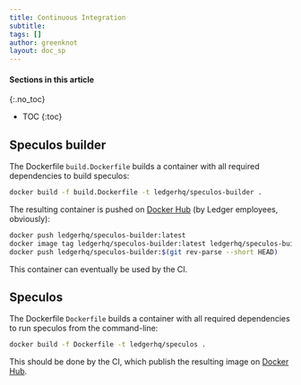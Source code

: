 ```yaml
---
title: Continuous Integration
subtitle:
tags: []
author: greenknot
layout: doc_sp
---
```


#### Sections in this article
{:.no_toc}
* TOC
{:toc}

## Speculos builder

The Dockerfile `build.Dockerfile` builds a container with all required dependencies to build speculos:

```sh
docker build -f build.Dockerfile -t ledgerhq/speculos-builder .
```

The resulting container is pushed on [Docker Hub](https://hub.docker.com/r/ledgerhq/speculos-builder) (by Ledger employees, obviously):

```sh
docker push ledgerhq/speculos-builder:latest
docker image tag ledgerhq/speculos-builder:latest ledgerhq/speculos-builder:$(git rev-parse --short HEAD)
docker push ledgerhq/speculos-builder:$(git rev-parse --short HEAD)
```

This container can eventually be used by the CI.

## Speculos

The Dockerfile `Dockerfile` builds a container with all required dependencies to run speculos from the command-line:

```sh
docker build -f Dockerfile -t ledgerhq/speculos .
```

This should be done by the CI, which publish the resulting image on [Docker Hub](https://hub.docker.com/r/ledgerhq/speculos).
